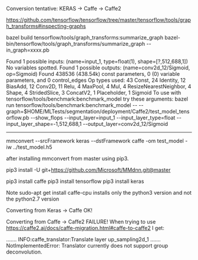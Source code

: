 Conversion tentative: KERAS -> Caffe -> Caffe2

https://github.com/tensorflow/tensorflow/tree/master/tensorflow/tools/graph_transforms#inspecting-graphs

bazel build tensorflow/tools/graph_transforms:summarize_graph
bazel-bin/tensorflow/tools/graph_transforms/summarize_graph --in_graph=xxxx.pb


Found 1 possible inputs: (name=input_1, type=float(1), shape=[?,512,688,1]) 
No variables spotted.
Found 1 possible outputs: (name=conv2d_12/Sigmoid, op=Sigmoid) 
Found 438536 (438.54k) const parameters, 0 (0) variable parameters, and 0 control_edges
Op types used: 43 Const, 24 Identity, 12 BiasAdd, 12 Conv2D, 11 Relu, 4 MaxPool, 4 Mul, 4 ResizeNearestNeighbor, 4 Shape, 4 StridedSlice, 3 ConcatV2, 1 Placeholder, 1 Sigmoid
To use with tensorflow/tools/benchmark:benchmark_model try these arguments:
bazel run tensorflow/tools/benchmark:benchmark_model -- --graph=$HOME/MLTests/segmentation/deployment/Caffe2/test_model_tensorflow.pb --show_flops --input_layer=input_1 --input_layer_type=float --input_layer_shape=-1,512,688,1 --output_layer=conv2d_12/Sigmoid

---------------------------------------------------------------------------------------------------------

mmconvert  --srcFramework keras --dstFramework caffe  -om test_model -iw ../test_model.h5

after installing mmconvert from master using pip3.


pip3 install -U  git+https://github.com/Microsoft/MMdnn.git@master


pip3 install caffe
pip3 install tensorflow
pip3 install keras

Note sudo-apt get install caffe-cpu installs only the python3 version and not the python2.7 version
 


Converting from Keras -> Caffe OK!

Converting from Caffe -> Caffe2 FAILURE! 
When trying to use https://caffe2.ai/docs/caffe-migration.html#caffe-to-caffe2 I get:

.......
INFO:caffe_translator:Translate layer up_sampling2d_1
.......
NotImplementedError: Translator currently does not support group deconvolution.

